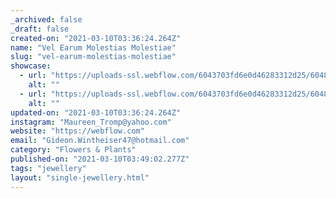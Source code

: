 ```yaml
---
_archived: false
_draft: false
created-on: "2021-03-10T03:36:24.264Z"
name: "Vel Earum Molestias Molestiae"
slug: "vel-earum-molestias-molestiae"
showcase:
  - url: "https://uploads-ssl.webflow.com/6043703fd6e0d46283312d25/60483eb54206f265ab0915bb_1615347381306-image14.jpg"
    alt: ""
  - url: "https://uploads-ssl.webflow.com/6043703fd6e0d46283312d25/60483eb57590e51854d45d1a_1615347381307-image18.jpg"
    alt: ""
updated-on: "2021-03-10T03:36:24.264Z"
instagram: "Maureen_Tromp@yahoo.com"
website: "https://webflow.com"
email: "Gideon.Wintheiser47@hotmail.com"
category: "Flowers & Plants"
published-on: "2021-03-10T03:49:02.277Z"
tags: "jewellery"
layout: "single-jewellery.html"
---
```



